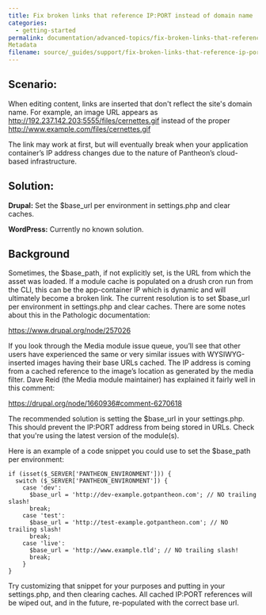 ```yaml
---
title: Fix broken links that reference IP:PORT instead of domain name
categories:
  - getting-started
permalink: documentation/advanced-topics/fix-broken-links-that-reference-ip-port-instead-of-domain-name/
Metadata
filename: source/_guides/support/fix-broken-links-that-reference-ip-port-instead-of-domain-name.md
---
```


## Scenario:

When editing content, links are inserted that don't reflect the site's domain name. For example, an image URL appears as http://192.237.142.203:5555/files/cernettes.gif instead of the proper http://www.example.com/files/cernettes.gif

The link may work at first, but will eventually break when your application container’s IP address changes due to the nature of Pantheon’s cloud-based infrastructure.

## Solution:

**Drupal:** Set the $base\_url per environment in settings.php and clear caches.

**WordPress:** Currently no known solution.

## Background

Sometimes, the $base\_path, if not explicitly set, is the URL from which the asset was loaded. If a module cache is populated on a drush cron run from the CLI, this can be the app-container IP which is dynamic and will ultimately become a broken link. The current resolution is to set $base\_url per environment in settings.php and clear caches. There are some notes about this in the Pathologic documentation:

https://www.drupal.org/node/257026

If you look through the Media module issue queue, you’ll see that other users have experienced the same or very similar issues with WYSIWYG-inserted images having their base URLs cached. The IP address is coming from a cached reference to the image’s location as generated by the media filter. Dave Reid (the Media module maintainer) has explained it fairly well in this comment:

https://drupal.org/node/1660936#comment-6270618

The recommended solution is setting the $base\_url in your settings.php. This should prevent the IP:PORT address from being stored in URLs. Check that you're using the latest version of the module(s).

Here is an example of a code snippet you could use to set the $base\_path per environment:

    if (isset($_SERVER['PANTHEON_ENVIRONMENT'])) {
      switch ($_SERVER['PANTHEON_ENVIRONMENT']) {
        case 'dev':
          $base_url = 'http://dev-example.gotpantheon.com'; // NO trailing slash!
          break;
        case 'test':
          $base_url = 'http://test-example.gotpantheon.com'; // NO trailing slash!
          break;
        case 'live':
          $base_url = 'http://www.example.tld'; // NO trailing slash!
          break;
        }
    }

Try customizing that snippet for your purposes and putting in your settings.php, and then clearing caches. All cached IP:PORT references will be wiped out, and in the future, re-populated with the correct base url.


